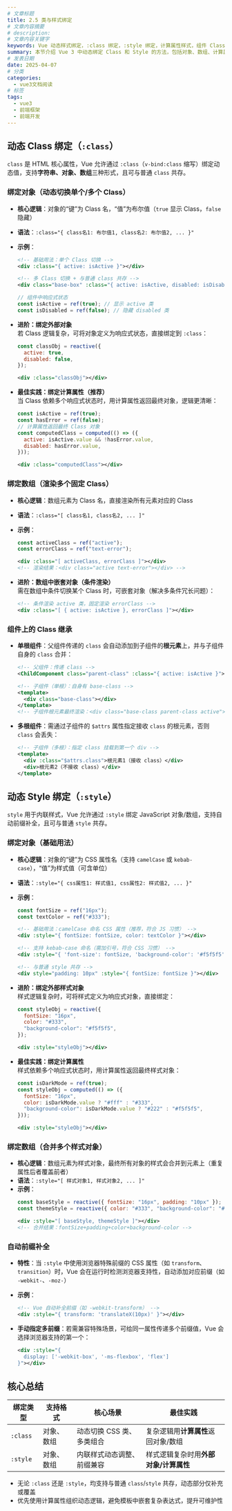 ```yaml
---
# 文章标题
title: 2.5 类与样式绑定
# 文章内容摘要
# description:
# 文章内容关键字
keywords: Vue 动态样式绑定，:class 绑定，:style 绑定，计算属性样式，组件 Class 继承
summary: 本节介绍 Vue 3 中动态绑定 Class 和 Style 的方法，包括对象、数组、计算属性等。
# 发表日期
date: 2025-04-07
# 分类
categories:
  - vue3文档阅读
# 标签
tags:
  - vue3
  - 前端框架
  - 前端开发
---
```


## 动态 Class 绑定（`:class`）

`class` 是 HTML 核心属性，Vue 允许通过 `:class`（`v-bind:class` 缩写）绑定动态值，支持**字符串、对象、数组**三种形式，且可与普通 `class` 共存。

### 绑定对象（动态切换单个/多个 Class）

- **核心逻辑**：对象的“键”为 Class 名，“值”为布尔值（`true` 显示 Class，`false` 隐藏）
- **语法**：`:class="{ class名1: 布尔值1, class名2: 布尔值2, ... }"`
- **示例**：

  ```xml
  <!-- 基础用法：单个 Class 切换 -->
  <div :class="{ active: isActive }"></div>

  <!-- 多 Class 切换 + 与普通 class 共存 -->
  <div class="base-box" :class="{ active: isActive, disabled: isDisabled }"></div>
  ```

  ```js
  // 组件中响应式状态
  const isActive = ref(true); // 显示 active 类
  const isDisabled = ref(false); // 隐藏 disabled 类
  ```

- **进阶：绑定外部对象**  
  若 Class 逻辑复杂，可将对象定义为响应式状态，直接绑定到 `:class`：

  ```js
  const classObj = reactive({
    active: true,
    disabled: false,
  });
  ```

  ```xml
  <div :class="classObj"></div>
  ```

- **最佳实践：绑定计算属性（推荐）**  
  当 Class 依赖多个响应式状态时，用计算属性返回最终对象，逻辑更清晰：
  ```js
  const isActive = ref(true);
  const hasError = ref(false);
  // 计算属性返回最终 Class 对象
  const computedClass = computed(() => ({
    active: isActive.value && !hasError.value,
    disabled: hasError.value,
  }));
  ```
  ```xml
  <div :class="computedClass"></div>
  ```

### 绑定数组（渲染多个固定 Class）

- **核心逻辑**：数组元素为 Class 名，直接渲染所有元素对应的 Class
- **语法**：`:class="[ class名1, class名2, ... ]"`
- **示例**：

  ```js
  const activeClass = ref("active");
  const errorClass = ref("text-error");
  ```

  ```xml
  <div :class="[ activeClass, errorClass ]"></div>
  <!-- 渲染结果：<div class="active text-error"></div> -->
  ```

- **进阶：数组中嵌套对象（条件渲染）**  
  需在数组中条件切换某个 Class 时，可嵌套对象（解决多条件冗长问题）：
  ```xml
  <!-- 条件渲染 active 类，固定渲染 errorClass -->
  <div :class="[ { active: isActive }, errorClass ]"></div>
  ```

### 组件上的 Class 继承

- **单根组件**：父组件传递的 `class` 会自动添加到子组件的**根元素**上，并与子组件自身的 `class` 合并：

  ```xml
  <!-- 父组件：传递 class -->
  <ChildComponent class="parent-class" :class="{ active: isActive }"></ChildComponent>

  <!-- 子组件（单根）：自身有 base-class -->
  <template>
    <div class="base-class"></div>
  </template>
  <!-- 子组件根元素最终渲染：<div class="base-class parent-class active"></div> -->
  ```

- **多根组件**：需通过子组件的 `$attrs` 属性指定接收 `class` 的根元素，否则 `class` 会丢失：
  ```xml
  <!-- 子组件（多根）：指定 class 挂载到第一个 div -->
  <template>
    <div :class="$attrs.class">根元素1（接收 class）</div>
    <div>根元素2（不接收 class）</div>
  </template>
  ```

## 动态 Style 绑定（`:style`）

`style` 用于内联样式，Vue 允许通过 `:style` 绑定 JavaScript 对象/数组，支持自动前缀补全，且可与普通 `style` 共存。

### 绑定对象（基础用法）

- **核心逻辑**：对象的“键”为 CSS 属性名（支持 `camelCase` 或 `kebab-case`），“值”为样式值（可含单位）
- **语法**：`:style="{ css属性1: 样式值1, css属性2: 样式值2, ... }"`
- **示例**：

  ```js
  const fontSize = ref("16px");
  const textColor = ref("#333");
  ```

  ```xml
  <!-- 基础用法：camelCase 命名 CSS 属性（推荐，符合 JS 习惯） -->
  <div :style="{ fontSize: fontSize, color: textColor }"></div>

  <!-- 支持 kebab-case 命名（需加引号，符合 CSS 习惯） -->
  <div :style="{ 'font-size': fontSize, 'background-color': '#f5f5f5' }"></div>

  <!-- 与普通 style 共存 -->
  <div style="padding: 10px" :style="{ fontSize: fontSize }"></div>
  ```

- **进阶：绑定外部样式对象**  
  样式逻辑复杂时，可将样式定义为响应式对象，直接绑定：

  ```js
  const styleObj = reactive({
    fontSize: "16px",
    color: "#333",
    "background-color": "#f5f5f5",
  });
  ```

  ```xml
  <div :style="styleObj"></div>
  ```

- **最佳实践：绑定计算属性**  
  样式依赖多个响应式状态时，用计算属性返回最终样式对象：
  ```js
  const isDarkMode = ref(true);
  const styleObj = computed(() => ({
    fontSize: "16px",
    color: isDarkMode.value ? "#fff" : "#333",
    "background-color": isDarkMode.value ? "#222" : "#f5f5f5",
  }));
  ```
  ```xml
  <div :style="styleObj"></div>
  ```

### 绑定数组（合并多个样式对象）

- **核心逻辑**：数组元素为样式对象，最终所有对象的样式会合并到元素上（重复属性后者覆盖前者）
- **语法**：`:style="[ 样式对象1, 样式对象2, ... ]"`
- **示例**：
  ```js
  const baseStyle = reactive({ fontSize: "16px", padding: "10px" });
  const themeStyle = reactive({ color: "#333", "background-color": "#f5f5f5" });
  ```
  ```xml
  <div :style="[ baseStyle, themeStyle ]"></div>
  <!-- 合并结果：fontSize+padding+color+background-color -->
  ```

### 自动前缀补全

- **特性**：当 `:style` 中使用浏览器特殊前缀的 CSS 属性（如 `transform`、`transition`）时，Vue 会在运行时检测浏览器支持性，自动添加对应前缀（如 `-webkit-`、`-moz-`）
- **示例**：

  ```xml
  <!-- Vue 自动补全前缀（如 -webkit-transform） -->
  <div :style="{ transform: 'translateX(10px)' }"></div>
  ```

- **手动指定多前缀**：若需兼容特殊场景，可给同一属性传递多个前缀值，Vue 会选择浏览器支持的第一个：
  ```xml
  <div :style="{
    display: ['-webkit-box', '-ms-flexbox', 'flex']
  }"></div>
  ```

## 核心总结

| 绑定类型 | 支持格式   | 核心场景                   | 最佳实践                              |
| -------- | ---------- | -------------------------- | ------------------------------------- |
| `:class` | 对象、数组 | 动态切换 CSS 类、多类组合  | 复杂逻辑用**计算属性**返回对象/数组   |
| `:style` | 对象、数组 | 内联样式动态调整、前缀兼容 | 样式逻辑复杂时用**外部对象/计算属性** |

- 无论 `:class` 还是 `:style`，均支持与普通 `class`/`style` 共存，动态部分仅补充或覆盖
- 优先使用计算属性组织动态逻辑，避免模板中嵌套复杂表达式，提升可维护性
